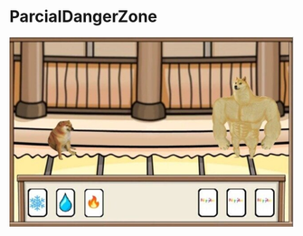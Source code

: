 # ParcialDangerZone

![image text](https://github.com/pdepjm/2021-o-tpi-juego-bilardismounapasion/blob/master/assets/Captura_Juego.jpg)
